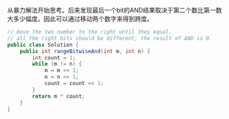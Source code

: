 从暴力解法开始思考。后来发现最后一个bit的AND结果取决于第二个数比第一数大多少幅度。因此可以通过移动两个数字来得到跨度。

```java
// move the two number to the right until they equal. 
// all the right bits should be different, the result of AND is 0.
public class Solution {
    public int rangeBitwiseAnd(int m, int n) {
        int count = 1;
        while (m != n) {
            m = m >> 1;
            n = n >> 1;
            count = count << 1;
        }
        return m * count;
    }
}
```